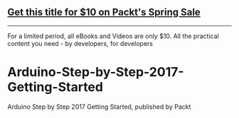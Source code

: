 ## [Get this title for $10 on Packt's Spring Sale](https://www.packt.com/V08832?utm_source=github&utm_medium=packt-github-repo&utm_campaign=spring_10_dollar_2022)
-----
For a limited period, all eBooks and Videos are only $10. All the practical content you need \- by developers, for developers

# Arduino-Step-by-Step-2017-Getting-Started
Arduino Step by Step 2017 Getting Started, published by Packt

